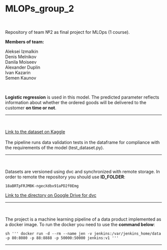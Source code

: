 # MLOPs_group_2


<br />

Repository of team №2 as final project for MLOps (1 course).  

**Members of team:**

Aleksei Izmalkin
<br />
Denis Melnikov
<br />
Danila Moiseev
<br />
Alexander Duplin
<br />
Ivan Kazarin
<br />
Semen Kaunov

<br />

**Logistic regression** is used in this model. 
The predicted parameter reflects information about whether the ordered goods will be delivered to the customer **on time or not**.

----------------

<br />

[Link to the dataset on Kaggle](https://www.kaggle.com/datasets/poojakeer/e-commerce-dataset)
<br />
<br />
The pipeline runs data validation tests in the dataframe for compliance with the requirements of the model (test_dataset.py).

----------------

<br />

 Datasets are versioned using dvc and synchronized with remote storage. In order to remote the repository you should use **ID_FOLDER**:
 
    18aBRTpFRJMBK-ngecXdbx91aPD2f0Emg
    
[Link to the directory on Google Drive for dvc](https://drive.google.com/drive/folders/18aBRTpFRJMBK-ngecXdbx91aPD2f0Emg?usp=sharing)

----------------

<br />

The project is a machine learning pipeline of a data product implemented as a docker image.
To run the docker you need to use the **command below**:


    sh ''' docker run -d --rm --name jen -v jenkins:/var/jenkins_home/data -p 80:8080 -p 88:8888 -p 50000:50000 jenkins:v1 '''

----------------

